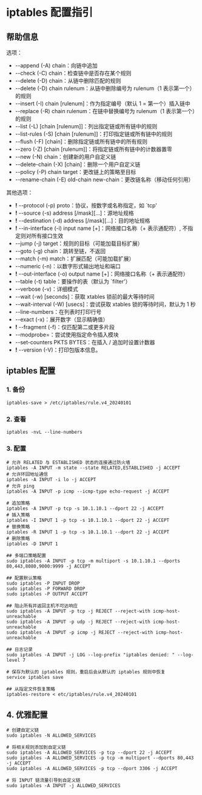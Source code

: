 # iptables 配置指引

## 帮助信息
选项：

  * --append (-A) chain：向链中追加
  * --check (-C) chain：检查链中是否存在某个规则
  * --delete (-D) chain：从链中删除匹配的规则
  * --delete (-D) chain rulenum：从链中删除编号为 rulenum（1 表示第一个）的规则
  * --insert (-I) chain [rulenum]：作为指定编号（默认 1 = 第一个）插入链中
  * --replace (-R) chain rulenum：在链中替换编号为 rulenum（1 表示第一个）的规则
  * --list (-L) [chain [rulenum]]：列出指定链或所有链中的规则
  * --list-rules (-S) [chain [rulenum]]：打印指定链或所有链中的规则
  * --flush (-F) [chain]：删除指定链或所有链中的所有规则
  * --zero (-Z) [chain [rulenum]]：将指定链或所有链中的计数器置零
  * --new (-N) chain：创建新的用户自定义链
  * --delete-chain (-X) [chain]：删除一个用户自定义链
  * --policy (-P) chain target：更改链上的策略至目标
  * --rename-chain (-E) old-chain new-chain：更改链名称（移动任何引用）

其他选项：
  * **!** --protocol (-p) proto：协议，按数字或名称指定，如 `tcp'
  * **!** --source (-s) address [/mask][...]：源地址规格
  * **!** --destination (-d) address [/mask][...]：目的地址规格
  * **!** --in-interface (-i) input name [+]：网络接口名称（+ 表示通配符）, 不指定则对所有接口生效
  * --jump (-j) target：规则的目标（可能加载目标扩展）
  * --goto (-g) chain：跳转至链，不返回
  * --match (-m) match：扩展匹配（可能加载扩展）
  * --numeric (-n)：以数字形式输出地址和端口
  * **!** --out-interface (-o) output name [+]：网络接口名称（+ 表示通配符）
  * --table (-t) table：要操作的表（默认为 `filter'）
  * --verbose (-v)：详细模式
  * --wait (-w) [seconds]：获取 xtables 锁前的最大等待时间
  * --wait-interval (-W) [usecs]：尝试获取 xtables 锁的等待时间，默认为 1 秒
  * --line-numbers：在列表时打印行号
  * --exact (-x)：展开数字（显示精确值）
  * **!** --fragment (-f)：仅匹配第二或更多片段
  * --modprobe=<command>：尝试使用指定命令插入模块
  * --set-counters PKTS BYTES：在插入 / 追加时设置计数器
  * **!** --version (-V)：打印包版本信息。

## iptables 配置

### 1. 备份
```shell
iptables-save > /etc/iptables/rule.v4_20240101
```

### 2. 查看
```shell
iptables -nvL --line-numbers
```

### 3. 配置
```shell
# 允许 RELATED 与 ESTABLISHED 状态的连接通过防火墙
iptables -A INPUT -m state --state RELATED,ESTABLISHED -j ACCEPT
# 允许环回地址通信
iptables -A INPUT -i lo -j ACCEPT
# 允许 ping
iptables -A INPUT -p icmp --icmp-type echo-request -j ACCEPT

# 追加策略
iptables -A INPUT -p tcp -s 10.1.10.1 --dport 22 -j ACCEPT
# 插入策略
iptables -I INPUT 1 -p tcp -s 10.1.10.1 --dport 22 -j ACCEPT
# 替换策略
iptables -R INPUT 1 -p tcp -s 10.1.10.1 --dport 22 -j ACCEPT
# 删除策略
iptables -D INPUT 1

## 多端口策略配置
sudo iptables -A INPUT -p tcp -m multiport -s 10.1.10.1 --dports 80,443,8080,9000:9999 -j ACCEPT

## 配置默认策略
sudo iptables -P INPUT DROP
sudo iptables -P FORWARD DROP
sudo iptables -P OUTPUT ACCEPT

## 阻止所有并返回主机不可达响应
sudo iptables -A INPUT -p tcp -j REJECT --reject-with icmp-host-unreachable
sudo iptables -A INPUT -p udp -j REJECT --reject-with icmp-host-unreachable
sudo iptables -A INPUT -p icmp -j REJECT --reject-with icmp-host-unreachable

## 日志记录
sudo iptables -A INPUT -j LOG --log-prefix "iptables denied: " --log-level 7

# 保存为默认的 iptables 规则，重启后会从默认的 iptables 规则中恢复
service iptables save

## 从指定文件恢复策略
iptables-restore < etc/iptables/rule.v4_20240101
```

## 4. 优雅配置
```shell
# 创建自定义链
sudo iptables -N ALLOWED_SERVICES

# 将相关规则添加到自定义链
sudo iptables -A ALLOWED_SERVICES -p tcp --dport 22 -j ACCEPT
sudo iptables -A ALLOWED_SERVICES -p tcp -m multiport --dports 80,443 -j ACCEPT
sudo iptables -A ALLOWED_SERVICES -p tcp --dport 3306 -j ACCEPT

# 将 INPUT 链流量引导到自定义链
sudo iptables -A INPUT -j ALLOWED_SERVICES
```
